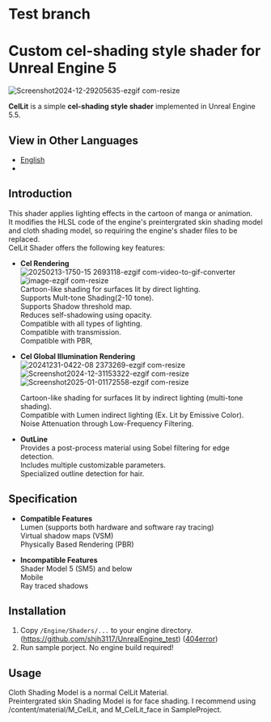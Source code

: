 # Test branch  

# **Custom cel-shading style shader for Unreal Engine 5**
![Screenshot2024-12-29205635-ezgif com-resize](https://github.com/user-attachments/assets/a1398d67-b2ad-4e15-828d-f196b49f4528)

**CelLit** is a simple **cel-shading style shader** implemented in Unreal Engine 5.5.

## View in Other Languages
- [English](README.md)
- 
## Introduction
This shader applies lighting effects in the cartoon of manga or animation.  
It modifies the HLSL code of the engine's preintergrated skin shading model and cloth shading model, so requiring the engine's shader files to be replaced.  
CelLit Shader offers the following key features:   

- **Cel Rendering**  
  ![20250213-1750-15 2693118-ezgif com-video-to-gif-converter](https://github.com/user-attachments/assets/3ac52842-b305-437c-bc2d-e830d6c6a541) ![image-ezgif com-resize](https://github.com/user-attachments/assets/5619a1aa-3b7e-4d6c-b600-0a16f2385a36)  
  Cartoon-like shading for surfaces lit by direct lighting.  
  Supports Mult-tone Shading(2-10 tone).  
  Supports Shadow threshold map.  
  Reduces self-shadowing using opacity.  
  Compatible with all types of lighting.  
  Compatible with transmission.  
  Compatible with PBR,  

- **Cel Global Illumination Rendering**  
  ![20241231-0422-08 2373269-ezgif com-resize](https://github.com/user-attachments/assets/39da4092-d2cb-4790-83d0-4513dff94a0e) ![Screenshot2024-12-31153322-ezgif com-resize](https://github.com/user-attachments/assets/a2db7a80-8c63-4d67-89cb-20a9abf210af) ![Screenshot2025-01-01172558-ezgif com-resize](https://github.com/user-attachments/assets/fe3abbf7-48d6-44dc-9cdf-693a3e9100b8)  

  Cartoon-like shading for surfaces lit by indirect lighting (multi-tone shading).  
  Compatible with Lumen indirect lighting (Ex. Lit by Emissive Color).  
  Noise Attenuation through Low-Frequency Filtering.  
  
- **OutLine**  
  Provides a post-process material using Sobel filtering for edge detection.  
  Includes multiple customizable parameters.  
  Specialized outline detection for hair.  

## Specification
- **Compatible Features**  
  Lumen (supports both hardware and software ray tracing)  
  Virtual shadow maps (VSM)  
  Physically Based Rendering (PBR)  
    
- **Incompatible Features**  
  Shader Model 5 (SM5) and below  
  Mobile  
  Ray traced shadows  
  
## Installation
1. Copy `/Engine/Shaders/...` to your engine directory. (https://github.com/shjh3117/UnrealEngine_test) ([404error](https://forums.unrealengine.com/t/getting-error-404-in-github-while-trying-do-access-the-unreal-engine-source-code-repository/1312189))
2. Run sample porject.
No engine build required!

## Usage
  Cloth Shading Model is a normal CelLit Material.  
  Preintergrated skin Shading Model is for face shading.
  I recommend using /content/material/M_CelLit, and M_CelLit_face in SampleProject.
